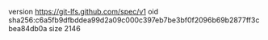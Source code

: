 version https://git-lfs.github.com/spec/v1
oid sha256:c6a5fb9dfbddea99d2a09c000c397eb7be3bf0f2096b69b2877ff3cbea84db0a
size 2146
